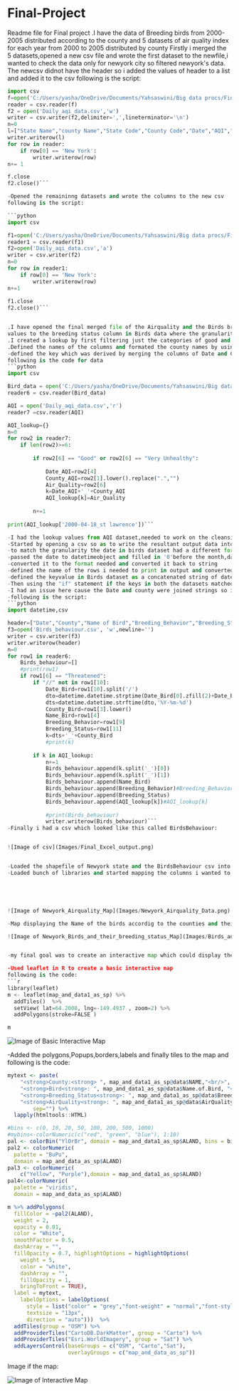 # Final-Project
Readme file for Final project
.I have the data of Breeding birds from 2000-2005 distributed according to the county and 5 datasets of air quality index for each year from 2000 to 2005 distributed by county
Firstly i merged the 5 datasets,opened a new csv file and wrote the first dataset to the newfile,i wanted to check the data only for newyork city so filtered newyork's data.
The newcsv didnot have the header so i added the values of header to a list and added it to the csv
following is the script:
```python
import csv
f=open('C:/Users/yasha/OneDrive/Documents/Yahsaswini/Big data procs/Final Project/daily_aqi_by_county_2000.csv','r')
reader = csv.reader(f)
f2 = open('Daily_aqi_data.csv','w')
writer = csv.writer(f2,delimiter=',',lineterminator='\n')
n=0
l=["State Name","county Name","State Code","County Code","Date","AQI","Category","Defining Parameter","Defining Site","Number of Sites Reporting"]
writer.writerow(l)
for row in reader:
    if row[0] == 'New York':
        writer.writerow(row)
n+= 1

f.close
f2.close()```

-Opened the remaininng datasets and wrote the columns to the new csv
following is the script:

```python
import csv 

f1=open('C:/Users/yasha/OneDrive/Documents/Yahsaswini/Big data procs/Final Project/daily_aqi_by_county_2001.csv','r')
reader1 = csv.reader(f1)
f2=open('Daily_aqi_data.csv','a') 
writer = csv.writer(f2)
n=0
for row in reader1:
    if row[0] == 'New York':
        writer.writerow(row)
n+=1
    
f1.close
f2.close()```


.I have opened the final merged file of the Airquality and the Birds breeding data where i wanted to lookup the values of "Category" which had list of Good,moderate,unhealthy and veryunhealthy
values to the breeding status column in Birds data where the granularity of date and County are matched in both the datasets.
.I created a lookup by first filtering just the categories of good and veryunhealthy airquality as i wanted to see if the airquality affected the breeding status of birds.
.Defined the names of the columns and formated the county names by using "lower()"and ".replace()" as they were represented differently in each dataset
-defined the key which was derived by merging the columns of Date and County using the string concatenation operator "+" and the lookup value for key was the category of airquality.
following is the code for data
```python
import csv

Bird_data = open('C:/Users/yasha/OneDrive/Documents/Yahsaswini/Big data procs/Final Project/Breeding_Bird_Atlas__Second_Edition__2000-2005.csv', 'r')
reader6 = csv.reader(Bird_data)

AQI = open('Daily_aqi_data.csv','r')
reader7 =csv.reader(AQI)

AQI_lookup={}
n=0
for row2 in reader7:
    if len(row2)>=6:
        
        if row2[6] == "Good" or row2[6] == "Very Unhealthy":
            
            Date_AQI=row2[4]
            County_AQI=row2[1].lower().replace(".","")
            Air_Quality=row2[6]
            k=Date_AQI+'_'+County_AQI
            AQI_lookup[k]=Air_Quality
            
        n+=1
    
print(AQI_lookup['2000-04-18_st lawrence'])```

-I had the lookup values from AQI dataset,needed to work on the cleansing of Birds dataset 
-Started by opening a csv so as to write the resultant output data into a new csv file,created an empty list called "Birds_behavior"and then applied filters as i wanted to observe the behaviour of the birds that were threatened species
-to match the granularity the date in birds dataset had a different format,so changed it using the datetime functions,
-passed the date to datetimeobject and filled in '0'before the month,date to match format using "zfill()"
-converted it to the format needed and converted it back to string
-defined the name of the rows i needed to print in output and converted the county names using "lower()"
-defined the keyvalue in Birds dataset as a concatenated string of date and county columns in AQI dataset
-Then using the "if" statement if the keys in both the datasets matched then i appended the values of Date,County,Name of Bird,Breeding status,Breeding behavior of birds,Status of Airquality
-I had an issue here cause the Date and county were joined strings so i went back to the key values and added a character of "_" so later i could split them while writing it to the csv file
-following is the script:
```python
import datetime,csv

header=["Date","County","Name of Bird","Breeding_Behavior","Breeding_Status","AirQuality"]
f3=open('Birds_behaviour.csv', 'w',newline='') 
writer = csv.writer(f3)
writer.writerow(header)
n=0
for row1 in reader6:
    Birds_behaviour=[]
    #print(row1)
    if row1[6] == "Threatened":
        if "//" not in row1[10]:
            Date_Bird=row1[10].split('/')
            dto=datetime.datetime.strptime(Date_Bird[0].zfill(2)+Date_Bird[1].zfill(2)+Date_Bird[2],'%m%d%Y')
            dts=datetime.datetime.strftime(dto,'%Y-%m-%d')
            County_Bird=row1[3].lower()
            Name_Bird=row1[4]
            Breeding_Behavior=row1[9]
            Breeding_Status=row1[11]
            k=dts+'_'+County_Bird
            #print(k)
        
        if k in AQI_lookup:
            n+=1
            Birds_behaviour.append(k.split('_')[0])
            Birds_behaviour.append(k.split('_')[1])
            Birds_behaviour.append(Name_Bird)
            Birds_behaviour.append(Breeding_Behavior)#Breeding_Behavior
            Birds_behaviour.append(Breeding_Status)
            Birds_behaviour.append(AQI_lookup[k])#AQI_lookup[k]
            
            #print(Birds_behaviour)
            writer.writerow(Birds_behaviour)```
-Finally i had a csv which looked like this called BirdsBehaviour:


![Image of csv](Images/Final_Excel_output.png)


-Loaded the shapefile of Newyork state and the BirdsBehaviour csv into the Rstudio
-Loaded bunch of libraries and started mapping the columns i wanted to check and had the first map showing the Airquality data





![Image of Newyork_Airquality_Map](Images/Newyork_Airquality_Data.png)

-Map displaying the Name of the birds accordig to the counties and their Breeding Status

![Image of Newyork_Birds_and_their_breeding_status_Map](Images/Birds_and_Breeding_status_of_the_birds.png)


-my final goal was to create an interactive map which could display the Bird's name,breedingstatus and quality of air for each county.

-Used leaflet in R to create a basic interactive map
following is the code:
```r
library(leaflet)
m <- leaflet(map_and_data1_as_sp) %>% 
  addTiles()  %>% 
  setView( lat=64.2008, lng=-149.4937 , zoom=2) %>%
  addPolygons(stroke=FALSE )

m
```

![Image of Basic Interactive Map](Images/Basic_interactive_Map.png)

-Added the polygons,Popups,borders,labels and finally tiles to the map and following is the code:

```r
mytext <- paste(
    "<strong>County:<strong> ", map_and_data1_as_sp@data$NAME,"<br/>", 
    "<strong>Bird<strong>: ", map_and_data1_as_sp@data$Name.of.Bird, "<br/>",
    "<strong>Breeding_Status<strong>: ", map_and_data1_as_sp@data$Breeding_Status, "<br/>",
    "<strong>AirQuality<strong>: ", map_and_data1_as_sp@data$AirQuality, "<br/>",
        sep="") %>%
  lapply(htmltools::HTML)

#bins <- c(0, 10, 20, 50, 100, 200, 500, 1000)
#mybins<-colorNumeric(c("red", "green", "blue"), 1:10)
pal <- colorBin("YlOrBr", domain = map_and_data1_as_sp$ALAND, bins = bins)
pal2 <- colorNumeric(
  palette = "BuPu",
  domain = map_and_data_as_sp$ALAND)
pal3 <- colorNumeric(
    c("Yellow", "Purple"),domain = map_and_data1_as_sp$ALAND)
pal4<-colorNumeric(
  palette = "viridis",
  domain = map_and_data_as_sp$ALAND)
```
```r
m %>% addPolygons(
  fillColor = ~pal2(ALAND),
  weight = 2,
  opacity = 0.01,
  color = "White",
  smoothFactor = 0.5,
  dashArray = "",
  fillOpacity = 0.7, highlightOptions = highlightOptions(
    weight = 5,
    color = "white",
    dashArray = "",
    fillOpacity = 1,
    bringToFront = TRUE),
  label = mytext,
    labelOptions = labelOptions( 
      style = list("color" = "grey","font-weight" = "normal","font-style" = "italic", padding = "3px 8px","box-shadow" = "3px 3px rgba(0,0,0,0.25)", 
      textsize = "13px", 
      direction = "auto")))  %>%
  addTiles(group = "OSM") %>%
  addProviderTiles("CartoDB.DarkMatter", group = "Carto") %>%
  addProviderTiles("Esri.WorldImagery", group = "Sat") %>%
  addLayersControl(baseGroups = c("OSM", "Carto","Sat"), 
                   overlayGroups = c("map_and_data_as_sp"))

```

Image if the map:

![Image of Interactive Map](Images/Interactive_Map.png)



